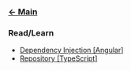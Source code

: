 ### [<- Main](../README.md)

### Read/Learn

- [Dependency Injection [Angular]](https://angular.io/guide/dependency-injection)
- [Repository [TypeScript]](https://hackernoon.com/generic-repository-with-typescript-and-node-js-731c10a1b98e)